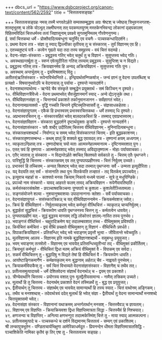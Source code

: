 +++
dbcs_url = "https://www.dsbcproject.org/canon-text/content/562/2592"
title = "चित्ततत्वसङ्ग्रहः"

+++
चित्ततत्वसङ्ग्रहः
नमस् तस्मै भगवतेऽर्हते सम्यक्सम्बुद्धाय
अग्रः श्रेष्टश् च ज्येष्ठस् त्रिभुवनजगतश्­ शास्तृभूतश् च लोके
योऽभूल् लक्ष्मीघनस् तत् पदकमलयुगम्­ मस्तकेनभिवन्द्य
लोकानां द्ल्र्घकालम् पिहितमविदितं­ चित्तधर्मस्य तत्वं
जिज्ञासूनाम् प्रवक्ष्ये सुगतमुनिमतम्­ गौरवेणनुगम्य।  
ई. सर्वा चित्तकथा धर्मे - प्रोक्तैवादित्यबन्धुना
चतुर्भिर् एव वचनैः  - पञ्चस्कन्धादिदर्शने।  
२. प्रथमा वेदना तत्र - संज्ञा तु स्याद् द्वित्ल्यीका 
तृतीयस् तु च संस्कारस् - तुर्यं विज्ञानम् एव हि।  
३. एतच्चतुष्टयं यत्रै - कत्वेन गृह्यते यदा
तदा तस्य समूहस्य - वयं चित्तं वदामहे।  
४. वेदना-संज्ञा-संस्काराः - प्रबुद्धस्य गतिर् भवेत्
चतुर्थं तु च विज्ञानं - सुसुप्तस्य भवेद् गतिः।  
५. अवस्थाह्यन्तर्बूता तु - स्वप्नं एवेत्युदीरिता 
गतिस् तस्याम् प्रबुद्धस्य - सुसुप्तिश् च न विद्यते।  
६. प्रबुद्धस्य गतिस् तत्र - क्रियव्ज्ञानमेव हि 
अन्यद् अक्रियविज्ञानं - सुसुप्तस्य गतिः पुनः।  
७. अवस्थाम् अन्तर्भूताम् तु - द्वयमिश्रवशाद् विदुः।  
अतीतस्ंऋतिसंस्कार - रूपेनाविर्भवन्तिते
८. इन्द्रियार्थसन्णिकर्षाज् - जन्यं ज्ञानं तु वेदना
उपलब्धिश् च प्रत्यक्षो - विषयानुभवोऽपि च
वेदनायास् तु पर्याया - दृश्यन्ते न्यायदर्शने।  
९. वेदनाशब्दस्यार्थस्य  - ऋग्वेदे चैव संस्कृते
सम्बुद्धेन प्रयुक्तार्थ - समं किञ्चिन् न दृश्यते।  
१०. वीथिविज्ञानत्रैविध्ये - वेदना प्रथमाभवेत् 
सैवर्जुज्ञानमार्गं स्याद् - अन्ये द्येऽनृजुके तथा।  
११. वीथिविज्ञानसंज्ञा तु - चिन्तनार्थं प्रकाशते 
तर्कानुमानजानन - सर्वंज्ञागतं भवेत्।  
१२. वेदनानामप्रत्यक्सो - वृद्धिं गच्चति चिन्तने
दृष्टिस्मृतिप्सासर्वे तु - संज्ञसाधकहेतवः।  
१३. वेदनासंज्ञायुगलम् - एकैकं हि प्रभास्वरम् 
प्रभास्वरचित्तकथा - धर्मे तस्माद् धि दृश्यते।  
१४. अप्रभास्वरचित्तन् तु - संस्कारसहितं भवेत्
बालदरकचित्तं हि - तस्माद् एवाप्रभास्वरम्।  
१५. वेदनासंज्ञाविज्ञान - संस्कारा बुद्धदर्शने 
दृष्टार्थयुक्ताः कुत्रापि - दृश्यन्ते नान्यदर्शने।  
१६. वेदनासंज्ञासंस्कार - त्रयैः शब्दैर् उदीरितम्
चित्तस्य वीथिविज्ञानम् - मुनिनादित्यबन्धुना।  
१७. संस्कारक्षयशब्दार्थं - निर्वाणञ् च समम् भवेत्
विसंस्कारगतं चित्तम् - इति बुद्धप्रकाशनम्।  
१८. संस्कारतृष्णासम्बन्धः - कथम् ज्ञातुं हि शक्यते
बुद्ध एवावदत् तत्र - तृष्णानां क्षयम् अध्यगाम्।  
१९. व्याकृताऽनिव्र्तस् तत्र  - तृष्णादोषास् त्रयो मताः
आत्मस्नेहात्ममानात्म  - दृष्टिनामवशात्  पुनः।  
२०. एतत् त्रयं हि तृष्णाया - आत्ममोहवशाद् भवेत् 
तस्माद् अविद्यातृष्णात्म - मोहाः पर्यायवाचकाः।  
२१. एतैर् जातास् तु संस्कारा - न विद्यन्तेऽर्हते क्वचित् 
क्लिश्यते सर्वकाले तु - चित्तम् एतैः पृथग्जने।  
२२. पारिशुद्धिं हि चित्तस्य - संस्कारक्षयम् एव तत् 
पुण्यपापप्रहीणस्य - चित्तं निर्वुतम् उच्यते।  
२३. प्रभास्वरं हि तच्चित्तम् - अन्यत् क्लिष्टम् भवेत् सदा
तस्मात् पृथग्जनाः सर्वे - उन्मत्ता इत्युदीरिताः।  
२४. यद् वेदयति तत् सर्वं - संजानाति तथा पुनः 
वितर्कयति तज्ज्ञातं - तद् वितर्कम् प्रपञ्चयेत्।  
२५. इत्युवाच महार्हा स - काश्यपो मनसः क्रियाम्
निकाये मध्यमे पाल्यां - सूत्रे तु मधुपिण्डिके।  
२६. प्रपञ्चो नाम संस्कारो - यावद् आहरते फलम् 
तावद् अक्रियविज्ञान - रूपेणैवावतिष्ठति।  
२७. कर्मसंस्कारसंक्लेश - प्रपञ्चाश्रवकिञ्चनाः
पुण्यपापे च कुशला  - कुशलेतीञ्जितामलाः।  
२८. सङ्गसंयोजने शल्या - नुशयानुश्रवाशयाः
उपादानान्गनाः क्लेशाः - सर्वे पर्यायवाचकाः।  
२९. वेदनासंज्ञायुगलं - ससंस्कारत्रिकञ् च यत् 
वीथिविज्ञाननामेन - क्रियकर्मवशज् जवेत्।  
३०. क्रियं हि वीथिविज्ञानं - निर्वुताव्याकृतम् भवेत्
कर्मभूतं वीत्थिचित्तं - व्याकृतञ् चाप्यनिर्वुतम्।  
३१. बुद्धार्हतां सुद्धचित्तं - क्रियरूपेण धावति
पृथग्जनस्य चित्तन् तु  - कर्मतत्वेन धावयेत्।  
३२. पुण्यपापप्रहीणं यत् - सुद्धं बुद्धस्य मानसम्
तद्धि लोकोत्तरं ज्ञातम्-नास्ति तस्य पुनर्भवः।  
३३. भवाङ्गजं वीथिचित्तं - चक्षुरादिक्रमेण षट् 
तदालम्बवशात् तच्च - वीथिमुक्तम् प्रविश्यति।  
३४. किर्यचित्तं कर्मचित्तं - द्वयं वीथिं प्रचक्षते
वीथिमुक्तन् तु विज्ञानं - वीथिचित्तैः प्रवर्धते।  
३५. विपाकाक्रियविज्ञानं - प्रतिसन्धिर् भवेद् भवे 
भवाङ्गम् प्रवृत्तौ भूत्वा - जीवितान्ते भवेच्च्युतिः।  
३६. मूलविज्ञानम् आलय - विज्ञानम् इति नामके 
बुद्धविज्ञानशब्दार्थे - वसुबन्धुः प्रयूयुजत्।  
३७. भवम् भवाङ्गम् तत्स्रोतो - विज्ञानम् एव भावयेत्
प्रतिसन्धिच्युतीभ्यां तद् - वीथिमुक्तं प्रकीर्तितम्।  
३८. क्रियभूतं कर्मभूतं - वीथिचित्तं द्विधा मतम्
अक्रियं वीथिमुक्तं वै - विपाकम् एव सर्वदा।  
३९. सकर्मं वीथिचित्तन् तु - बुद्धादिषु न विद्यते 
तेषां हि वीथिचित्तं वै - क्रियरूपेण धावति।  
४०. आर्याष्टाङ्गिकमार्गेण - कर्मक्षयकृतम् मनः 
बुद्धानाम् अर्हतञ् चैव - नाह्वयते पुनर्भवम्।  
४१. क्रियाकर्मविपाकैस् तु - सर्वं चित्तं विभाव्यते 
वेदनासंज्ञासंस्कार - विज्ञानैश् च तथैव तत्।  
४२. प्रतीत्यसमुत्पादाख्ये - धर्मे देशितवेदना 
संज्ञार्थं वेदनार्थञ् च - द्वयम् एव प्रकाशते।  
४३. त्रीण्येवार्थानि चित्तस्य - प्रयोगस्य वशात् पुनः
मूलद्वैतीयसामान्य - नामैस् तत्त्रिकम् उच्यते।  
४४. मूलार्थो हि तु चित्तस्य - वेदनार्थम् प्रकाशते 
वेदनं तस्मिन्नर्थे तु - बुद्ध एव प्रयूयुजत्।  
४५. द्वैतीयार्थन् तु चित्तस्य - संज्ञार्थम् एव भावयेत्
सामान्यार्थो हि तस्य स्यात् - चित्तं वाथोनम् अङ्गिकम्।  
४६. तथैव च मनश्शब्दस् - तदेवार्थत्रयं ददेत्
मूलार्थं हि भवेत् संज्ञा - द्वैतीयार्थं तु वेदना
सामान्यार्थो मनश्शब्दे  - चित्तयुक्तसमो भवेत्।  
४७. वेदनासंज्ञा संस्कार - विज्ञानानां यथाक्रमम्
अन्तर्गतार्थान् मनसश् - चित्तस्यैवञ् च ज्ञायताम्।  
४८. विज्ञानम् एव विज्ञप्तिः - क्रियाक्रियवशा द्विधा
विज्ञप्तिमात्रता सिद्धा - चित्तस्यैवं हि निश्चयात्।  
४९. क्षणजन्या च विज्ञप्तिर् - अनित्या क्षणभन्गुरा 
तदात्मकेस्मिंश् चित्ते तु - माया स्याद् आत्मकल्पना।  
५०. प्रतीत्यसमुत्पादे च - पञ्चस्कन्धे च दर्शने 
विद्यमानम् चित्ततत्वं - सम्यग् एवं प्रकाशितम्।  
श्री लन्कापुत्रभूतेन - पण्डिताचार्यभिक्षुणा
आमेरिकाधर्मदूत - प्रियनन्देन धीमता 
विज्ञप्तिमात्रातसिद्धि - पञ्चाशिकेति नामिका
कृतैवं कृ तिर् एषा तु - चित्ततत्वस्य सङ्ग्रहः।  

